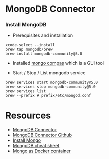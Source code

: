 
# MongoDB Connector 

### Install MongoDB

- Prerequisites and installation 

```
xcode-select --install
brew tap mongodb/brew
brew install mongodb-community@5.0
```

- Installed [mongo compas](https://www.mongodb.com/products/compass) which is a GUI tool

- Start / Stop / List mongodb service

```
brew services start mongodb-community@5.0
brew services stop mongodb-community@5.0
brew services list
brew --prefix # prefix/etc/mongod.conf
```

# Resources 

- [MongoDB Connector](https://www.confluent.io/hub/mongodb/kafka-connect-mongodb)
- [MongoDB Connector Github](https://github.com/mongodb/mongo-kafka)
- [Install Mongo](https://docs.mongodb.com/manual/tutorial/install-mongodb-on-os-x/)
- [MongoDB cheat sheet](https://gist.github.com/bradtraversy/f407d642bdc3b31681bc7e56d95485b6)
- [Mongo as Docker container](https://hub.docker.com/_/mongo/)